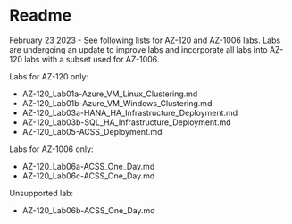 # Readme

February 23 2023 - See following lists for AZ-120 and AZ-1006 labs. Labs are undergoing an update to improve labs and incorporate all labs into AZ-120 labs with a subset used for AZ-1006.

Labs for AZ-120 only:

- AZ-120_Lab01a-Azure_VM_Linux_Clustering.md
- AZ-120_Lab01b-Azure_VM_Windows_Clustering.md
- AZ-120_Lab03a-HANA_HA_Infrastructure_Deployment.md
- AZ-120_Lab03b-SQL_HA_Infrastructure_Deployment.md
- AZ-120_Lab05-ACSS_Deployment.md

Labs for AZ-1006 only:

- AZ-120_Lab06a-ACSS_One_Day.md
- AZ-120_Lab06c-ACSS_One_Day.md

Unsupported lab:

- AZ-120_Lab06b-ACSS_One_Day.md
